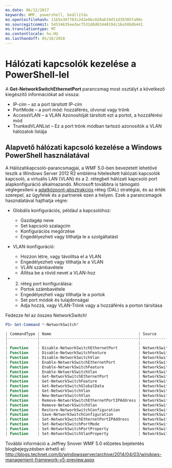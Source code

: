 ```yaml
---
ms.date: 06/12/2017
keywords: WMF, powershell, beállítás
ms.openlocfilehash: 11b5e36f703c242e0bc820ab19d11d39305fa90c
ms.sourcegitcommit: 54534635eedacf531d8d6344019dc16a50b8b441
ms.translationtype: MT
ms.contentlocale: hu-HU
ms.lasthandoff: 05/16/2018
---
```

# <a name="network-switch-management-with-powershell"></a>Hálózati kapcsolók kezelése a PowerShell-lel

A **Get-NetworkSwitchEthernetPort** parancsmag most osztályt a következő kiegészítő információkat ad vissza:

- IP-cím – az a port társított IP-cím
- PortMode – a port mód: hozzáférés, útvonal vagy trönk
- AccessVLAN – a VLAN Azonosítóját társított ezt a portot, a hozzáférési mód
- TrunkedVLANList – Ez a port trönk módban tartozó azonosítók a VLAN hálózatok listája

## <a name="fundamental-network-switch-management-with-windows-powershell"></a>Alapvető hálózati kapcsoló kezelése a Windows PowerShell használatával

A Hálózatikapcsoló-parancsmagjai, a WMF 5.0-ben bevezetett lehetővé teszik a Windows Server 2012 R2 embléma hitelesített hálózati kapcsolók kapcsoló, a virtuális LAN (VLAN) és a 2. rétegbeli hálózati kapcsoló port alapkonfiguráció alkalmazandó. Microsoft továbbra is támogató véglegesíteni a [adatközpont-absztrakciós](http://technet.microsoft.com/cloud/dal.aspx) réteg (DAL) stratégiai, és az érték szerepel, az ügyfelek és a partnerek ezen a helyen. Ezek a parancsmagok használatával hajthatja végre:

- Globális konfigurációs, például a kapcsolóhoz:
    - Gazdagép neve
    - Set kapcsoló szalagcím
    - Konfigurációs megőrzése
    - Engedélyezheti vagy tilthatja le a szolgáltatást

- VLAN-konfiguráció:
    - Hozzon létre, vagy távolítsa el a VLAN
    - Engedélyezheti vagy tilthatja le a VLAN
    - VLAN számbavétele
    - Állítsa be a rövid nevet a VLAN-hoz

- 2. réteg port konfigurálása:
    - Portok számbavétele
    - Engedélyezheti vagy tilthatja le a portok
    - Set port módok és tulajdonságai
    - Adja hozzá, vagy VLAN-Trönk vagy a hozzáférés a porton társítása

Fedezze fel az összes NetworkSwitch!

```powershell
PS> Get-Command *-NetworkSwitch*

| CommandType | Name                                      | Source        |
|-------------|-------------------------------------------|---------------|
|             |                                           |               |
| Function    | Disable-NetworkSwitchEthernetPort         | NetworkSwitch |
| Function    | Disable-NetworkSwitchFeature              | NetworkSwitch |
| Function    | Disable-NetworkSwitchVlan                 | NetworkSwitch |
| Function    | Enable-NetworkSwitchEthernetPort          | NetworkSwitch |
| Function    | Enable-NetworkSwitchFeature               | NetworkSwitch |
| Function    | Enable-NetworkSwitchVlan                  | NetworkSwitch |
| Function    | Get-NetworkSwitchEthernetPort             | NetworkSwitch |
| Function    | Get-NetworkSwitchFeature                  | NetworkSwitch |
| Function    | Get-NetworkSwitchGlobalData               | NetworkSwitch |
| Function    | Get-NetworkSwitchVlan                     | NetworkSwitch |
| Function    | New-NetworkSwitchVlan                     | NetworkSwitch |
| Function    | Remove-NetworkSwitchEthernetPortIPAddress | NetworkSwitch |
| Function    | Remove-NetworkSwitchVlan                  | NetworkSwitch |
| Function    | Restore-NetworkSwitchConfiguration        | NetworkSwitch |
| Function    | Save-NetworkSwitchConfiguration           | NetworkSwitch |
| Function    | Set-NetworkSwitchEthernetPortIPAddress    | NetworkSwitch |
| Function    | Set-NetworkSwitchPortMode                 | NetworkSwitch |
| Function    | Set-NetworkSwitchPortProperty             | NetworkSwitch |
| Function    | Set-NetworkSwitchVlanProperty             | NetworkSwitch |
```

További információ a Jeffrey Snover WMF 5.0 előzetes bejelentés blogbejegyzésben érhető el: <http://blogs.technet.com/b/windowsserver/archive/2014/04/03/windows-management-framework-v5-preview.aspx>
